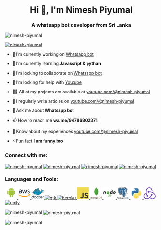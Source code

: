 <h1 align="center">Hi 👋, I'm Nimesh Piyumal</h1>
<h3 align="center">A whatsapp bot developer from Sri Lanka</h3>

<p align="left"> <img src="https://komarev.com/ghpvc/?username=nimesh-piyumal&label=Profile%20views&color=0e75b6&style=flat" alt="nimesh-piyumal" /> </p>

<p align="left"> <a href="/"><img src="https://github-profile-trophy.vercel.app/?username=nimesh-piyumal" alt="nimesh-piyumal" /></a> </p>

- 🔭 I’m currently working on [Whatsapp bot](wa.me/94786802371)

- 🌱 I’m currently learning **Javascript & pythan**

- 👯 I’m looking to collaborate on [Whatsapp bot](youtube.com/@nimesh-piyumal)

- 🤝 I’m looking for help with [Youtube](youtube.com/@nimesh-piyumal)

- 👨‍💻 All of my projects are available at [youtube.com/@nimesh-piyumal](youtube.com/@nimesh-piyumal)

- 📝 I regularly write articles on [youtube.com/@nimesh-piyumal](youtube.com/@nimesh-piyumal)

- 💬 Ask me about **Whatsapp bot**

- 📫 How to reach me **wa.me/94786802371**

- 📄 Know about my experiences [youtube.com/@nimesh-piyumal](youtube.com/@nimesh-piyumal)

- ⚡ Fun fact **I am funny bro**

<h3 align="left">Connect with me:</h3>
<p align="left">
<a href="https://twitter.com/nimesh-piyumal" target="blank"><img align="center" src="https://raw.githubusercontent.com/rahuldkjain/github-profile-readme-generator/master/src/images/icons/Social/twitter.svg" alt="nimesh-piyumal" height="30" width="40" /></a>
<a href="https://fb.com/nimesh-piyumal" target="blank"><img align="center" src="https://raw.githubusercontent.com/rahuldkjain/github-profile-readme-generator/master/src/images/icons/Social/facebook.svg" alt="nimesh-piyumal" height="30" width="40" /></a>
<a href="https://instagram.com/nimesh-piyumal" target="blank"><img align="center" src="https://raw.githubusercontent.com/rahuldkjain/github-profile-readme-generator/master/src/images/icons/Social/instagram.svg" alt="nimesh-piyumal" height="30" width="40" /></a>
<a href="https://www.youtube.com/c/nimesh-piyumal" target="blank"><img align="center" src="https://raw.githubusercontent.com/rahuldkjain/github-profile-readme-generator/master/src/images/icons/Social/youtube.svg" alt="nimesh-piyumal" height="30" width="40" /></a>
</p>

<h3 align="left">Languages and Tools:</h3>
<p align="left"> <a href="https://developer.android.com" target="_blank" rel="noreferrer"> <img src="https://raw.githubusercontent.com/devicons/devicon/master/icons/android/android-original-wordmark.svg" alt="android" width="40" height="40"/> </a> <a href="https://aws.amazon.com" target="_blank" rel="noreferrer"> <img src="https://raw.githubusercontent.com/devicons/devicon/master/icons/amazonwebservices/amazonwebservices-original-wordmark.svg" alt="aws" width="40" height="40"/> </a> <a href="https://www.docker.com/" target="_blank" rel="noreferrer"> <img src="https://raw.githubusercontent.com/devicons/devicon/master/icons/docker/docker-original-wordmark.svg" alt="docker" width="40" height="40"/> </a> <a href="https://www.gtk.org/" target="_blank" rel="noreferrer"> <img src="https://upload.wikimedia.org/wikipedia/commons/7/71/GTK_logo.svg" alt="gtk" width="40" height="40"/> </a> <a href="https://heroku.com" target="_blank" rel="noreferrer"> <img src="https://www.vectorlogo.zone/logos/heroku/heroku-icon.svg" alt="heroku" width="40" height="40"/> </a> <a href="https://developer.mozilla.org/en-US/docs/Web/JavaScript" target="_blank" rel="noreferrer"> <img src="https://raw.githubusercontent.com/devicons/devicon/master/icons/javascript/javascript-original.svg" alt="javascript" width="40" height="40"/> </a> <a href="https://www.mongodb.com/" target="_blank" rel="noreferrer"> <img src="https://raw.githubusercontent.com/devicons/devicon/master/icons/mongodb/mongodb-original-wordmark.svg" alt="mongodb" width="40" height="40"/> </a> <a href="https://nodejs.org" target="_blank" rel="noreferrer"> <img src="https://raw.githubusercontent.com/devicons/devicon/master/icons/nodejs/nodejs-original-wordmark.svg" alt="nodejs" width="40" height="40"/> </a> <a href="https://www.postgresql.org" target="_blank" rel="noreferrer"> <img src="https://raw.githubusercontent.com/devicons/devicon/master/icons/postgresql/postgresql-original-wordmark.svg" alt="postgresql" width="40" height="40"/> </a> <a href="https://www.python.org" target="_blank" rel="noreferrer"> <img src="https://raw.githubusercontent.com/devicons/devicon/master/icons/python/python-original.svg" alt="python" width="40" height="40"/> </a> <a href="https://redux.js.org" target="_blank" rel="noreferrer"> <img src="https://raw.githubusercontent.com/devicons/devicon/master/icons/redux/redux-original.svg" alt="redux" width="40" height="40"/> </a> <a href="https://unity.com/" target="_blank" rel="noreferrer"> <img src="https://www.vectorlogo.zone/logos/unity3d/unity3d-icon.svg" alt="unity" width="40" height="40"/> </a> </p>

<p><img align="left" src="https://github-readme-stats.vercel.app/api/top-langs?username=nimesh-piyumal&show_icons=true&locale=en&layout=compact" alt="nimesh-piyumal" /></p>

<p>&nbsp;<img align="center" src="https://github-readme-stats.vercel.app/api?username=nimesh-piyumal&show_icons=true&locale=en" alt="nimesh-piyumal" /></p>

<p><img align="center" src="https://github-readme-streak-stats.herokuapp.com/?user=nimesh-piyumal&" alt="nimesh-piyumal" /></p>
